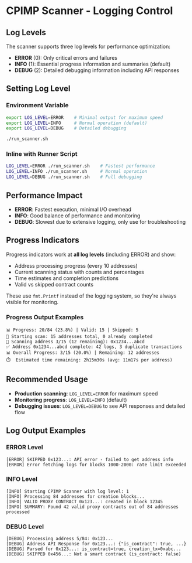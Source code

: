 # CPIMP Scanner - Logging Control

## Log Levels

The scanner supports three log levels for performance optimization:

- **ERROR** (0): Only critical errors and failures
- **INFO** (1): Essential progress information and summaries (default)
- **DEBUG** (2): Detailed debugging information including API responses

## Setting Log Level

### Environment Variable
```bash
export LOG_LEVEL=ERROR    # Minimal output for maximum speed
export LOG_LEVEL=INFO     # Normal operation (default)
export LOG_LEVEL=DEBUG    # Detailed debugging

./run_scanner.sh
```

### Inline with Runner Script
```bash
LOG_LEVEL=ERROR ./run_scanner.sh    # Fastest performance
LOG_LEVEL=INFO ./run_scanner.sh     # Normal operation
LOG_LEVEL=DEBUG ./run_scanner.sh    # Full debugging
```

## Performance Impact

- **ERROR**: Fastest execution, minimal I/O overhead
- **INFO**: Good balance of performance and monitoring
- **DEBUG**: Slowest due to extensive logging, only use for troubleshooting

## Progress Indicators

Progress indicators work at **all log levels** (including ERROR) and show:

- Address processing progress (every 10 addresses)
- Current scanning status with counts and percentages
- Time estimates and completion predictions
- Valid vs skipped contract counts

These use `fmt.Printf` instead of the logging system, so they're always visible for monitoring.

### Progress Output Examples
```
📊 Progress: 20/84 (23.8%) | Valid: 15 | Skipped: 5
🚀 Starting scan: 15 addresses total, 0 already completed
📍 Scanning address 3/15 (12 remaining): 0x1234...abcd
✅ Address 0x1234...abcd complete: 42 logs, 3 duplicate transactions
📊 Overall Progress: 3/15 (20.0%) | Remaining: 12 addresses
⏱️  Estimated time remaining: 2h15m30s (avg: 11m17s per address)
```

## Recommended Usage

- **Production scanning**: `LOG_LEVEL=ERROR` for maximum speed
- **Monitoring progress**: `LOG_LEVEL=INFO` (default)
- **Debugging issues**: `LOG_LEVEL=DEBUG` to see API responses and detailed flow

## Log Output Examples

### ERROR Level
```
[ERROR] SKIPPED 0x123...: API error - failed to get address info
[ERROR] Error fetching logs for blocks 1000-2000: rate limit exceeded
```

### INFO Level
```
[INFO] Starting CPIMP Scanner with log level: 1
[INFO] Processing 84 addresses for creation blocks...
[INFO] VALID PROXY CONTRACT 0x123...: created in block 12345
[INFO] SUMMARY: Found 42 valid proxy contracts out of 84 addresses processed
```

### DEBUG Level
```
[DEBUG] Processing address 5/84: 0x123...
[DEBUG] Address API Response for 0x123...: {"is_contract": true, ...}
[DEBUG] Parsed for 0x123...: is_contract=true, creation_tx=0xabc...
[DEBUG] SKIPPED 0x456...: Not a smart contract (is_contract: false)
``` 